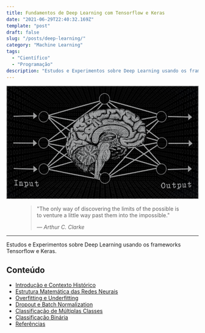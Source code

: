 ```yaml
---
title: Fundamentos de Deep Learning com Tensorflow e Keras
date: "2021-06-29T22:40:32.169Z"
template: "post"
draft: false
slug: "/posts/deep-learning/"
category: "Machine Learning"
tags:
  - "Científico"
  - "Programação"
description: "Estudos e Experimentos sobre Deep Learning usando os frameworks Tensorflow e Keras."
---
```


![img](https://raw.githubusercontent.com/the-akira/DeepLearning/master/Imagens/ArtificialNeuralNetworks.png)

<figure>
    <blockquote>
        <p>"The only way of discovering the limits of the possible is to venture a little way past them into the impossible."</p>
        <footer>
            <cite>— Arthur C. Clarke</cite>
        </footer>
    </blockquote>
</figure>

---------------------------------------

Estudos e Experimentos sobre Deep Learning usando os frameworks Tensorflow e Keras.

## Conteúdo

- [Introdução e Contexto Histórico](https://github.com/the-akira/DeepLearning/blob/master/Conte%C3%BAdo/Introdu%C3%A7%C3%A3o.md)
- [Estrutura Matemática das Redes Neurais](https://github.com/the-akira/DeepLearning/blob/master/Conte%C3%BAdo/Matem%C3%A1tica.md)
- [Overfitting e Underfitting](https://github.com/the-akira/DeepLearning/blob/master/Notebooks/UnderOverFitting.ipynb)
- [Dropout e Batch Normalization](https://github.com/the-akira/DeepLearning/blob/master/Notebooks/DropoutBatchNormalization.ipynb)
- [Classificação de Múltiplas Classes](https://github.com/the-akira/DeepLearning/blob/master/Notebooks/MulticlassClassification.ipynb)
- [Classificação Binária](https://github.com/the-akira/DeepLearning/blob/master/Notebooks/BinaryClassification.ipynb)
- [Referências](https://github.com/the-akira/DeepLearning/blob/master/Conte%C3%BAdo/Refer%C3%AAncias.md)
